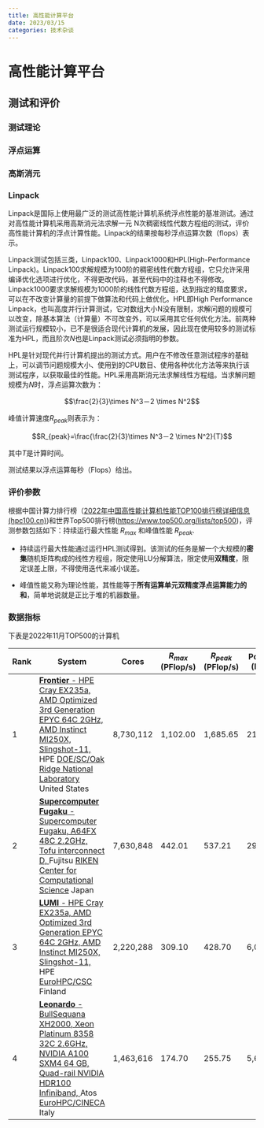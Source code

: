 ```yaml
---
title: 高性能计算平台
date: 2023/03/15
categories: 技术杂谈
---
```



# 高性能计算平台

## 测试和评价

### 测试理论

### 浮点运算

### 高斯消元



### Linpack

Linpack是国际上使用最广泛的测试高性能计算机系统浮点性能的基准测试。通过对高性能计算机采用高斯消元法求解一元 N次稠密线性代数方程组的测试，评价高性能计算机的浮点计算性能。Linpack的结果按每秒浮点运算次数（flops）表示。

 Linpack测试包括三类，Linpack100、Linpack1000和HPL(High-Performance Linpack)。Linpack100求解规模为100阶的稠密线性代数方程组，它只允许采用编译优化选项进行优化，不得更改代码，甚至代码中的注释也不得修改。Linpack1000要求求解规模为1000阶的线性代数方程组，达到指定的精度要求，可以在不改变计算量的前提下做算法和代码上做优化。HPL即High Performance Linpack，也叫高度并行计算测试，它对数组大小N没有限制，求解问题的规模可以改变，除基本算法（计算量）不可改变外，可以采用其它任何优化方法。前两种测试运行规模较小，已不是很适合现代计算机的发展，因此现在使用较多的测试标准为HPL，而且阶次$N$也是Linpack测试必须指明的参数。

HPL是针对现代并行计算机提出的测试方式。用户在不修改任意测试程序的基础上，可以调节问题规模大小、使用到的CPU数目、使用各种优化方法等来执行该测试程序，以获取最佳的性能。HPL采用高斯消元法求解线性方程组。当求解问题规模为$N$时，浮点运算次数为：

$$\frac{2}{3}\times N^3－2 \times N^2$$

峰值计算速度$R_{peak}$则表示为： 

$$R_{peak}=\frac{\frac{2}{3}\times N^3－2 \times N^2}{T}$$

其中$T$是计算时间。  

测试结果以浮点运算每秒（Flops）给出。



### 评价参数

根据中国计算力排行榜（[2022年中国高性能计算机性能TOP100排行榜详细信息 (hpc100.cn)](http://www.hpc100.cn/top100/21/))和世界Top500排行榜(https://www.top500.org/lists/top500)，评测参数包括如下：持续运行最大性能 $R_{max}$ 和峰值性能 $R_{peak}$.

- 持续运行最大性能通过运行HPL测试得到。该测试的任务是解一个大规模的**密集**随机矩阵构成的线性方程组，限定使用LU分解算法，限定使用**双精度**，限定误差上限，不得使用迭代来减小误差。  

- 峰值性能又称为理论性能，其性能等于**所有运算单元双精度浮点运算能力的和**，简单地说就是正比于堆的机器数量。

   

###                                                                                                                                                                                                                              数据指标

下表是2022年11月TOP500的计算机

| Rank | System                                                       | Cores     | $R_{max}$ (PFlop/s) | $R_{peak}$ (PFlop/s) | Power (kW) |
| ---- | ------------------------------------------------------------ | --------- | ------------------- | -------------------- | ---------- |
| 1    | [**Frontier** - HPE Cray EX235a, AMD Optimized 3rd Generation EPYC 64C 2GHz, AMD Instinct MI250X, Slingshot-11, ](https://www.top500.org/system/180047)HPE [DOE/SC/Oak Ridge National Laboratory](https://www.top500.org/site/48553) United States | 8,730,112 | 1,102.00            | 1,685.65             | 21,100     |
| 2    | [**Supercomputer Fugaku** - Supercomputer Fugaku, A64FX 48C 2.2GHz, Tofu interconnect D, ](https://www.top500.org/system/179807)Fujitsu [RIKEN Center for Computational Science](https://www.top500.org/site/50831) Japan | 7,630,848 | 442.01              | 537.21               | 29,899     |
| 3    | [**LUMI** - HPE Cray EX235a, AMD Optimized 3rd Generation EPYC 64C 2GHz, AMD Instinct MI250X, Slingshot-11, ](https://www.top500.org/system/180048)HPE [EuroHPC/CSC](https://www.top500.org/site/50908) Finland | 2,220,288 | 309.10              | 428.70               | 6,016      |
| 4    | [**Leonardo** - BullSequana XH2000, Xeon Platinum 8358 32C 2.6GHz, NVIDIA A100 SXM4 64 GB, Quad-rail NVIDIA HDR100 Infiniband, ](https://www.top500.org/system/180128)Atos [EuroHPC/CINECA](https://www.top500.org/site/50944) Italy | 1,463,616 | 174.70              | 255.75               | 5,610      |